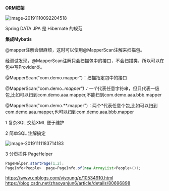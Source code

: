**ORM框架**

![image-20191110092204518](C:\Users\lenovo\AppData\Roaming\Typora\typora-user-images\image-20191110092204518.png)

Spring DATA JPA 是 Hibernate 的规范







**集成Mybatis**

@mapper注解会很麻烦，这时可以使用@MapperScan注解来扫描包。

经测试发现，@MapperScan注解只会扫描包中的接口，不会扫描类，所以可以在包中写Provider类。

@MapperScan("com.demo.mapper")：扫描指定包中的接口

@MapperScan("com.demo.*.mapper")：一个*代表任意字符串，但只代表一级包,比如可以扫到com.demo.aaa.mapper,不能扫到com.demo.aaa.bbb.mapper

@MapperScan("com.demo.**.mapper")：两个*代表任意个包,比如可以扫到com.demo.aaa.mapper,也可以扫到com.demo.aaa.bbb.mapper



1   复杂SQL  交给XML  便于维护

2   简单SQL  注解搞定

![image-20191111183714183](C:\Users\lenovo\AppData\Roaming\Typora\typora-user-images\image-20191111183714183.png)

3  分页插件 PageHelper

```java
PageHelper.startPage(1,2);
PageInfo<People>  page=PageInfo.of(new ArrayList<People>());
```

 https://www.cnblogs.com/viyoung/p/10534910.html
https://blog.csdn.net/zhaoyanjun6/article/details/80696898 